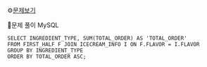 ⚙[문제보기](https://school.programmers.co.kr/learn/courses/30/lessons/133026)


🔎문제 풀이
MySQL
```MySQL
SELECT INGREDIENT_TYPE, SUM(TOTAL_ORDER) AS 'TOTAL_ORDER'
FROM FIRST_HALF F JOIN ICECREAM_INFO I ON F.FLAVOR = I.FLAVOR
GROUP BY INGREDIENT_TYPE
ORDER BY TOTAL_ORDER ASC;
```